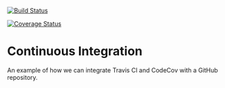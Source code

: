 [![Build Status](https://travis-ci.org/erruiz/cs207test.svg?branch=master)](https://travis-ci.org/erruiz/cs207test.svg?branch=master)

[![Coverage Status](https://https://codecov.io/gh/erruiz/cs207test/branch/master/graph/badge.svg)](https://codecov.io/gh/erruiz/cs207test/)

# Continuous Integration

An example of how we can integrate Travis CI and CodeCov with a GitHub repository. 
